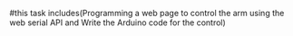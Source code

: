 #this task includes(Programming a web page to control the arm using the web serial API and Write the Arduino code for the control)
